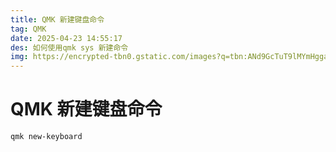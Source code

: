 ```yaml
---
title: QMK 新建键盘命令
tag: QMK
date: 2025-04-23 14:55:17
des: 如何使用qmk sys 新建命令
img: https://encrypted-tbn0.gstatic.com/images?q=tbn:ANd9GcTuT9lMYmHgga9Sgs7ujYe6aMEwJyuoxQFNww&s
---
```


# QMK 新建键盘命令

```sh
qmk new-keyboard
```
